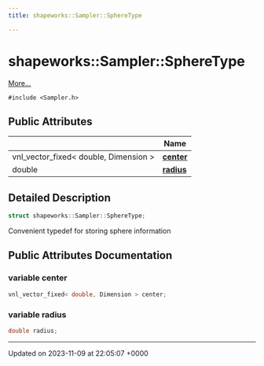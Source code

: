 ```yaml
---
title: shapeworks::Sampler::SphereType

---
```


# shapeworks::Sampler::SphereType



 [More...](#detailed-description)


`#include <Sampler.h>`

## Public Attributes

|                | Name           |
| -------------- | -------------- |
| vnl_vector_fixed< double, Dimension > | **[center](../Classes/structshapeworks_1_1Sampler_1_1SphereType.md#variable-center)**  |
| double | **[radius](../Classes/structshapeworks_1_1Sampler_1_1SphereType.md#variable-radius)**  |

## Detailed Description

```cpp
struct shapeworks::Sampler::SphereType;
```


Convenient typedef for storing sphere information 

## Public Attributes Documentation

### variable center

```cpp
vnl_vector_fixed< double, Dimension > center;
```


### variable radius

```cpp
double radius;
```


-------------------------------

Updated on 2023-11-09 at 22:05:07 +0000